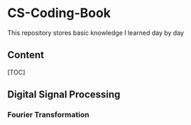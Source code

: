 # CS-Coding-Book
This repository stores basic knowledge I learned day by day

## Content
[TOC]

## Digital Signal Processing

### Fourier Transformation
